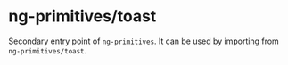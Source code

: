 # ng-primitives/toast

Secondary entry point of `ng-primitives`. It can be used by importing from `ng-primitives/toast`.
